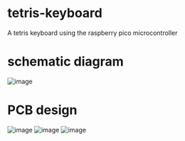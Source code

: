 # tetris-keyboard
A tetris keyboard using the raspberry pico microcontroller
# schematic diagram
![image](https://github.com/jrajusto/tetris-keyboard/assets/67361955/d2ba65b4-4f6c-4fff-acbc-41dd32f2280c)
# PCB design
![image](https://github.com/jrajusto/tetris-keyboard/assets/67361955/d9b6c6b3-6234-4357-a4ea-a151ac849fa7)
![image](https://github.com/jrajusto/tetris-keyboard/assets/67361955/dd38a709-478f-4883-a143-8b3555ca9552)
![image](https://github.com/jrajusto/tetris-keyboard/assets/67361955/233d28cc-0dad-456f-b103-ab43234f3f0c)

